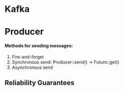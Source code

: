 Kafka
======

# Producer
#### Methods for sending messages:
1. Fire-and-forget
2. Synchronous send: Producer::send() -> Future::get()
3. Asynchronous send


## Reliability Guarantees
